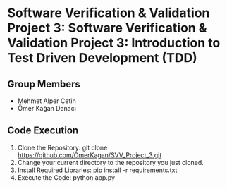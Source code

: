 # Software Verification & Validation Project 3: Software Verification & Validation Project 3: Introduction to Test Driven Development (TDD)
## Group Members
- Mehmet Alper Çetin
- Ömer Kağan Danacı

## Code Execution
1. Clone the Repository: git clone https://github.com/OmerKagan/SVV_Project_3.git
2. Change your current directory to the repository you just cloned.
3. Install Required Libraries: pip install -r requirements.txt
4. Execute the Code: python app.py
